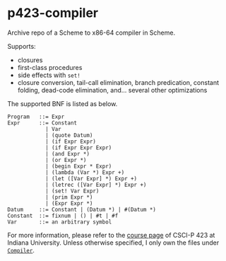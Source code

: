 # p423-compiler

Archive repo of a Scheme to x86-64 compiler in Scheme.

Supports:
- closures
- first-class procedures
- side effects with `set!`
- closure conversion, tail-call elimination, branch predication, constant folding, dead-code elimination, and... several other optimizations

The supported BNF is listed as below.
```
Program   ::= Expr
Expr      ::= Constant
            | Var
            | (quote Datum)
            | (if Expr Expr)
            | (if Expr Expr Expr)
            | (and Expr *)
            | (or Expr *)
            | (begin Expr * Expr)
            | (lambda (Var *) Expr +)
            | (let ([Var Expr] *) Expr +)
            | (letrec ([Var Expr] *) Expr +)
            | (set! Var Expr)
            | (prim Expr *)
            | (Expr Expr *)
Datum     ::= Constant | (Datum *) | #(Datum *)
Constant  ::= fixnum | () | #t | #f
Var       ::= an arbitrary symbol
```

For more information, please refer to the [course page](http://homes.soic.indiana.edu/classes/spring2015/csci/p423-rrnewton/) of CSCI-P 423 at Indiana University. Unless otherwise specified, I only own the files under [`Compiler`](https://github.com/keyanzhang/p423-compiler/tree/master/Compiler).
